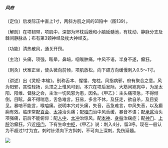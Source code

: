 ##### 风府

〔定位〕后发际正中直上1寸，两斜方肌之间的凹陷中（图139）。

〔解剖〕在项韧带，项肌中，深部为环枕后膜和小脑延髓池，有枕动、静脉分支及棘间静脉丛；布有第3颈神经及枕大神经支。

〔功能〕清热散风，通关开窍。

〔主治〕头痛，项强，眩晕，鼻衄，咽喉肿痛，中风不语，半身不遂，癫狂。

〔刺灸〕伏案正坐，使头微向前倾，项肌放松，向下颌方向缓慢刺入0.5～1寸。

〔讲述〕出《灵枢·本输》。别称舌本、惺惺、鬼枕。风指病邪，府有聚合之意。风为阳邪，其性轻扬，头顶之上惟风可到，本穴在项后发际，大筋间宛宛中，为足太阳、阳维、督脉之会，主治一切风邪为患，因名。《甲乙》：主头痛项急，不得倾倒，目眩，鼻不得喘息，舌急难言。狂易，多言不休，及狂走，欲自杀，及目妄见。暴喑不能言，喉嗌痛。说明本穴对头痛，失音，舌急难言，中风失音，以及癫痫有效。临床常配[百会](https://www.gmzyjc.com/read/zjs/zjs3.2.2-0.0.1.3.20.md)、[太冲](https://www.gmzyjc.com/read/zjs/zjs3.1.9-12-0.0.4.3.3.md)治头痛；配[哑门](https://www.gmzyjc.com/read/zjs/zjs3.2.2-0.0.1.3.15.md)治中风舌缓，暴音不语；配[承浆](https://www.gmzyjc.com/read/zjs/zjs3.2.1-0.1.1.3.22.md)治头项强痛，前后不能俯仰：配[人中](https://www.gmzyjc.com/read/zjs/zjs3.2.2-0.0.1.3.26.md)、[太冲](https://www.gmzyjc.com/read/zjs/zjs3.1.9-12-0.0.4.3.3.md)治惊风，配[本神](https://www.gmzyjc.com/read/zjs/zjs3.1.9-12-0.0.3.3.13.md)、[身柱](https://www.gmzyjc.com/read/zjs/zjs3.2.2-0.0.1.3.12.md)治痫症；配[神门](https://www.gmzyjc.com/read/zjs/zjs3.1.4-6-0.0.2.3.7.md)、[上脘](https://www.gmzyjc.com/read/zjs/zjs3.2.1-0.1.1.3.12.md)治癫狂。穴近[哑门](https://www.gmzyjc.com/read/zjs/zjs3.2.2-0.0.1.3.15.md)，下有生命[中枢](https://www.gmzyjc.com/read/zjs/zjs3.2.2-0.0.1.3.7.md)，《甲乙》说：刺入4分，留3呼。现在一般认为不超过1寸为宜。刺时针须向下方斜刺，不可向上深刺，免伤延髓。

![](img/图139.jpg)
